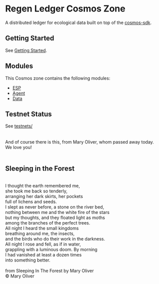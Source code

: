 # Regen Ledger Cosmos Zone

A distributed ledger for ecological data built on top of the
[cosmos-sdk](http://github.com/cosmos/cosmos-sdk).

## Getting Started

See [Getting Started](docs/getting_started.md).

## Modules

This Cosmos zone contains the following modules:

* [ESP](x/esp/README.md)
* [Agent](x/agent/README.md)
* [Data](x/data/README.md)

## Testnet Status

See [testnets/](./testnets)
<br />
<br />
<br />
And of course there is this, from Mary Oliver, whom passed away today. <br />
We love you! <br />
<br />
## Sleeping in the Forest<br />
<br />
I thought the earth remembered me,<br />
she took me back so tenderly,<br />
arranging her dark skirts, her pockets<br />
full of lichens and seeds.<br />
I slept as never before, a stone on the river bed,<br />
nothing between me and the white fire of the stars<br />
but my thoughts, and they floated light as moths<br />
among the branches of the perfect trees.<br />
All night I heard the small kingdoms<br />
breathing around me, the insects,<br />
and the birds who do their work in the darkness.<br />
All night I rose and fell, as if in water,<br />
grappling with a luminous doom. By morning<br />
I had vanished at least a dozen times<br />
into something better.<br />
<br />
from Sleeping In The Forest by Mary Oliver<br />
© Mary Oliver<br />
